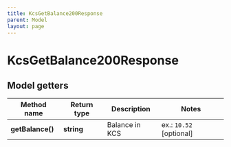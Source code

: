 ```yaml
---
title: KcsGetBalance200Response
parent: Model
layout: page
---
```


# KcsGetBalance200Response

## Model getters

Method name | Return type | Description | Notes
------------ | ------------- | ------------- | -------------
**getBalance()** | **string** | Balance in KCS | ex.: `10.52` [optional]

